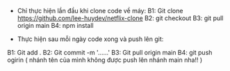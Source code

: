 - Chỉ thực hiện lần đầu khi clone code về máy:
B1: Git clone https://github.com/lee-huydev/netflix-clone
B2: git checkout <branch name>
B3: git pull origin main
B4: npm install


- Thực hiện sau mỗi ngày code xong và push lên git:

B1: Git add .
B2: Git commit -m '......'
B3: Git pull origin main
B4: git push ogirin <branch name> ( nhánh tên của mình không được push lên nhánh main nha!! )

